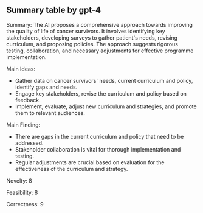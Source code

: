 ## Summary table by gpt-4
Summary: 
The AI proposes a comprehensive approach towards improving the quality of life of cancer survivors. It involves identifying key stakeholders, developing surveys to gather patient's needs, revising curriculum, and proposing policies. The approach suggests rigorous testing, collaboration, and necessary adjustments for effective programme implementation.

Main Ideas: 
- Gather data on cancer survivors' needs, current curriculum and policy, identify gaps and needs. 
- Engage key stakeholders, revise the curriculum and policy based on feedback.
- Implement, evaluate, adjust new curriculum and strategies, and promote them to relevant audiences.

Main Finding: 
- There are gaps in the current curriculum and policy that need to be addressed.
- Stakeholder collaboration is vital for thorough implementation and testing.
- Regular adjustments are crucial based on evaluation for the effectiveness of the curriculum and strategy.

Novelty: 
8

Feasibility: 
8

Correctness: 
9
